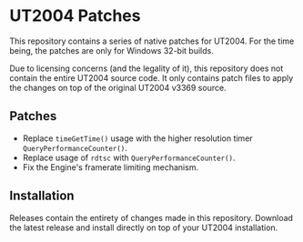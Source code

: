 # UT2004 Patches

This repository contains a series of native patches for UT2004. For the time
being, the patches are only for Windows 32-bit builds.

Due to licensing concerns (and the legality of it), this repository does not
contain the entire UT2004 source code. It only contains patch files to apply
the changes on top of the original UT2004 v3369 source.


## Patches

* Replace `timeGetTime()` usage with the higher resolution timer
  `QueryPerformanceCounter()`.
* Replace usage of `rdtsc` with `QueryPerformanceCounter()`.
* Fix the Engine's framerate limiting mechanism.


## Installation

Releases contain the entirety of changes made in this repository.  Download the
latest release and install directly on top of your UT2004 installation.
